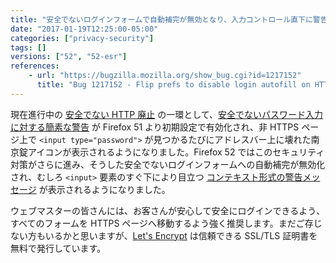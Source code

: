 ```yaml
---
title: "安全でないログインフォームで自動補完が無効となり、入力コントロール直下に警告が表示されるようになりました"
date: "2017-01-19T12:25:00-05:00"
categories: ["privacy-security"]
tags: []
versions: ["52", "52-esr"]
references:
    - url: "https://bugzilla.mozilla.org/show_bug.cgi?id=1217152"
      title: "Bug 1217152 - Flip prefs to disable login autofill on HTTP and enable the warning on insecure login fields"
---
```

現在進行中の [安全でない HTTP 廃止](https://www.fxsitecompat.dev/ja/docs/2015/insecure-http-will-be-deprecated/) の一環として、[安全でないパスワード入力に対する簡素な警告](https://www.fxsitecompat.dev/ja/docs/2016/insecure-password-input-warning-will-be-enabled-by-default/) が Firefox 51 より初期設定で有効化され、非 HTTPS ページ上で `<input type="password">` が見つかるたびにアドレスバー上に壊れた南京錠アイコンが表示されるようになりました。Firefox 52 ではこのセキュリティ対策がさらに進み、そうした安全でないログインフォームへの自動補完が無効化され、むしろ `<input>` 要素のすぐ下により目立つ [コンテキスト形式の警告メッセージ](https://developer.mozilla.org/docs/Web/Security/Insecure_passwords) が表示されるようになりました。

ウェブマスターの皆さんには、お客さんが安心して安全にログインできるよう、すべてのフォームを HTTPS ページへ移動するよう強く推奨します。まだご存じない方もいるかと思いますが、[Let's Encrypt](https://letsencrypt.org/) は信頼できる SSL/TLS 証明書を無料で発行しています。
